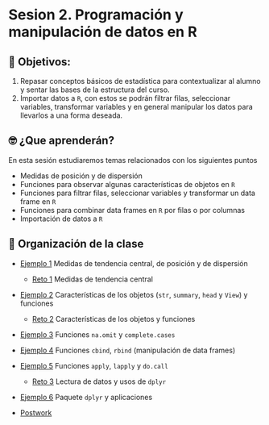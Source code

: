 # Sesion 2. Programación y manipulación de datos en R

## :dart: Objetivos:

1. Repasar conceptos básicos de estadística para contextualizar al alumno y sentar las bases de la estructura del curso. 
2. Importar datos a `R`, con estos se podrán filtrar filas, seleccionar variables, transformar variables y en general manipular los datos para llevarlos a una forma deseada.

## 🤓 ¿Que aprenderán? 

En esta sesión estudiaremos temas relacionados con los siguientes puntos

- Medidas de posición y de dispersión
- Funciones para observar algunas características de objetos en `R`
- Funciones para filtrar filas, seleccionar variables y transformar un data frame en `R`
- Funciones para combinar data frames en `R` por filas o por columnas
- Importación de datos a `R`


## 📂 Organización de la clase

- [Ejemplo 1](https://github.com/beduExpert/Programacion-R-Santander-2021/tree/master/Sesion-02/Ejemplo-01) Medidas de tendencia central, de posición y de dispersión
   - [Reto 1](https://github.com/beduExpert/Programacion-R-Santander-2021/tree/master/Sesion-02/Reto-01) Medidas de tendencia central

- [Ejemplo 2](https://github.com/beduExpert/Programacion-R-Santander-2021/tree/master/Sesion-02/Ejemplo-02) Características de los objetos (`str`, `summary`, `head` y `View`) y funciones
   - [Reto 2](https://github.com/beduExpert/Programacion-R-Santander-2021/tree/master/Sesion-02/Reto-02) Características de los objetos y funciones

- [Ejemplo 3](https://github.com/beduExpert/Programacion-R-Santander-2021/tree/master/Sesion-02/Ejemplo-03) Funciones `na.omit` y `complete.cases`
- [Ejemplo 4](https://github.com/beduExpert/Programacion-R-Santander-2021/tree/master/Sesion-02/Ejemplo-04) Funciones `cbind`, `rbind` (manipulación de data frames)
- [Ejemplo 5](https://github.com/beduExpert/Programacion-R-Santander-2021/tree/master/Sesion-02/Ejemplo-05) Funciones `apply`, `lapply` y `do.call`
   - [Reto 3](https://github.com/beduExpert/Programacion-R-Santander-2021/tree/master/Sesion-02/Reto-03) Lectura de datos y usos de `dplyr`
- [Ejemplo 6](https://github.com/beduExpert/Programacion-R-Santander-2021/tree/master/Sesion-02/Ejemplo-06) Paquete `dplyr` y aplicaciones
-  [Postwork](https://github.com/beduExpert/Programacion-R-Santander-2021/tree/master/Sesion-02/Postwork)


